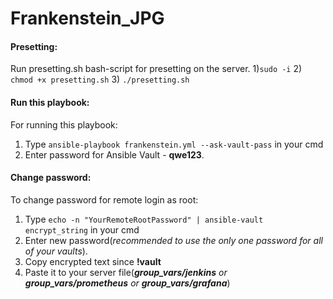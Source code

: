 # Frankenstein_JPG

#### Presetting:
Run presetting.sh bash-script for presetting on the server.
1)```sudo -i```
2) ```chmod +x presetting.sh```
3) ```./presetting.sh```


#### Run this playbook:
For running this playbook:
1) Type ```ansible-playbook frankenstein.yml --ask-vault-pass``` in your cmd
2) Enter password for Ansible Vault - **qwe123**.
#### Change password:
To change password for remote login as root:

1) Type ```echo -n "YourRemoteRootPassword" | ansible-vault encrypt_string``` in your cmd
2) Enter new password(_recommended to use the only one password for all of your vaults_).
3) Copy encrypted text since **!vault**
4) Paste it to your server file(_**group_vars/jenkins** or **group_vars/prometheus** or **group_vars/grafana**_)


